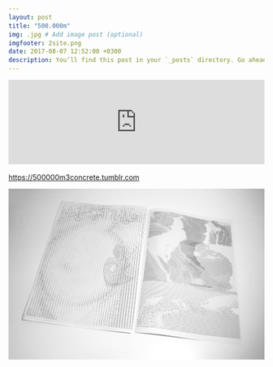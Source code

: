 ```yaml
---
layout: post
title: "500.000m"
img: .jpg # Add image post (optional)
imgfooter: 2site.png
date: 2017-08-07 12:52:00 +0300
description: You’ll find this post in your `_posts` directory. Go ahead and edit it and re-build the site to see your changes. # Add post description (optional)
---
```


<iframe width="100%" height="166" scrolling="no" frameborder="no" src="https://w.soundcloud.com/player/?url=https%3A//api.soundcloud.com/tracks/327696340&amp;color=ff5500"></iframe>

https://500000m3concrete.tumblr.com

<img src="../assets/img/3site.png" width="840"> 
